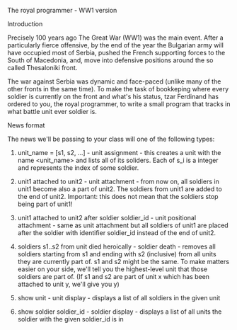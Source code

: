 The royal programmer - WW1 version

Introduction

Precisely 100 years ago The Great War (WW1) was the main event. After a particularly fierce offensive, by the end of the year the Bulgarian army will have occupied most of Serbia, pushed the French supporting forces to the South of Macedonia, and, move into defensive positions around the so called Thesaloniki front.

The war against Serbia was dynamic and face-paced (unlike many of the other fronts in the same time). To make the task of bookkeping where every soldier is currently on the front and what's his status, tzar Ferdinand has ordered to you, the royal programmer, to write a small program that tracks in what battle unit ever soldier is.


News format

The news we'll be passing to your class will one of the following types:

1. unit_name = [s1, s2, ...] - unit assignment - this creates a unit with the name <unit_name> and lists all of its soliders. Each of s_i is a integer and represents the index of some soldier.

2. unit1 attached to unit2 - unit attachment - from now on, all soldiers in unit1 become also a part of unit2. The soldiers from unit1 are added to the end of unit2. Important: this does not mean that the soldiers stop being part of unit1!

3. unit1 attached to unit2 after soldier soldier_id - unit positional attachment - same as unit attachment but all soldiers of unit1 are placed after the soldier with identifier soldier_id instead of the end of unit2.

4. soldiers s1..s2 from unit died heroically - soldier death - removes all soldiers starting from s1 and ending with s2 (inclusive) from all units they are currently part of. s1 and s2 might be the same. To make matters easier on your side, we'll tell you the highest-level unit that those soldiers are part of. (If s1 and s2 are part of unit x which has been attached to unit y, we'll give you y)

5. show unit - unit display - displays a list of all soldiers in the given unit

6. show soldier soldier_id - soldier display - displays a list of all units the soldier with the given soldier_id is in
